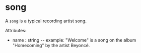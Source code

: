 # song

A `song` is a typical recording artist song.

Attributes:

* name : string -- example: "Welcome" is a song on the album "Homecoming" by the artist Beyoncé.
